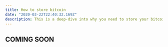 ```yaml
---
title: How to store bitcoin
date: "2020-03-22T22:40:32.169Z"
description: This is a deep-dive into why you need to store your bitcoins securely, the options to consider the different wallets you can use to store bitcoin.
---
```



## COMING SOON 

